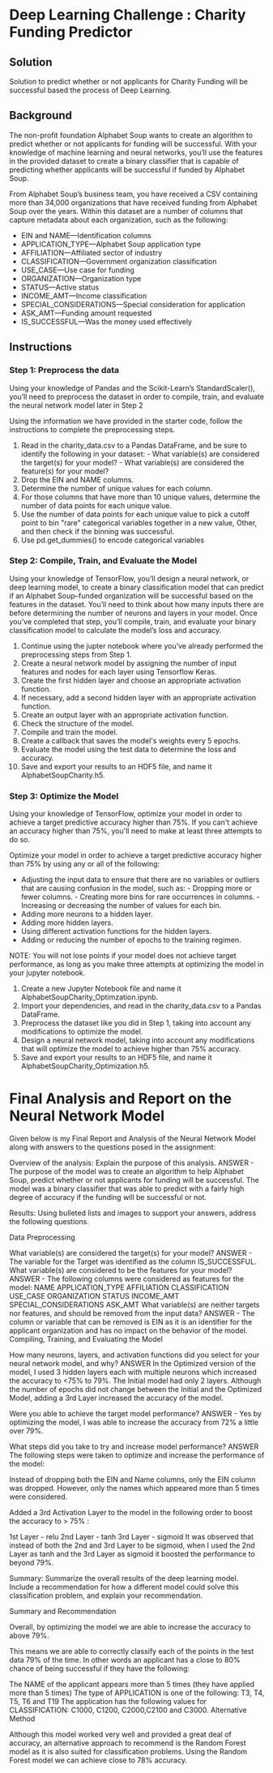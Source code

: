 # Deep Learning Challenge : Charity Funding Predictor

## Solution

Solution to predict whether or not applicants for Charity Funding will be successful based the process of Deep Learning.

## Background
The non-profit foundation Alphabet Soup wants to create an algorithm to predict whether or not applicants for funding will be successful. With your knowledge of machine learning and neural networks, you’ll use the features in the provided dataset to create a binary classifier that is capable of predicting whether applicants will be successful if funded by Alphabet Soup.

From Alphabet Soup’s business team, you have received a CSV containing more than 34,000 organizations that have received funding from Alphabet Soup over the years. Within this dataset are a number of columns that capture metadata about each organization, such as the following:

- EIN and NAME—Identification columns
- APPLICATION_TYPE—Alphabet Soup application type
- AFFILIATION—Affiliated sector of industry
- CLASSIFICATION—Government organization classification
- USE_CASE—Use case for funding
- ORGANIZATION—Organization type
- STATUS—Active status
- INCOME_AMT—Income classification
- SPECIAL_CONSIDERATIONS—Special consideration for application
- ASK_AMT—Funding amount requested
- IS_SUCCESSFUL—Was the money used effectively

## Instructions
### Step 1: Preprocess the data
Using your knowledge of Pandas and the Scikit-Learn’s StandardScaler(), you’ll need to preprocess the dataset in order to compile, train, and evaluate the neural network model later in Step 2

Using the information we have provided in the starter code, follow the instructions to complete the preprocessing steps.

1. Read in the charity_data.csv to a Pandas DataFrame, and be sure to identify the following in your dataset:
           - What variable(s) are considered the target(s) for your model?
           - What variable(s) are considered the feature(s) for your model?
2. Drop the EIN and NAME columns.
3. Determine the number of unique values for each column.
4. For those columns that have more than 10 unique values, determine the number of data points for each unique value.
5. Use the number of data points for each unique value to pick a cutoff point to bin "rare" categorical variables together in a new value, Other, and then check if the binning was successful.
6. Use pd.get_dummies() to encode categorical variables

### Step 2: Compile, Train, and Evaluate the Model
Using your knowledge of TensorFlow, you’ll design a neural network, or deep learning model, to create a binary classification model that can predict if an Alphabet Soup–funded organization will be successful based on the features in the dataset. You’ll need to think about how many inputs there are before determining the number of neurons and layers in your model. Once you’ve completed that step, you’ll compile, train, and evaluate your binary classification model to calculate the model’s loss and accuracy.

1. Continue using the jupter notebook where you’ve already performed the preprocessing steps from Step 1.
2. Create a neural network model by assigning the number of input features and nodes for each layer using Tensorflow Keras.
3. Create the first hidden layer and choose an appropriate activation function.
4. If necessary, add a second hidden layer with an appropriate activation function.
5. Create an output layer with an appropriate activation function.
6. Check the structure of the model.
7. Compile and train the model.
8. Create a callback that saves the model's weights every 5 epochs.
9. Evaluate the model using the test data to determine the loss and accuracy.
10. Save and export your results to an HDF5 file, and name it 
AlphabetSoupCharity.h5.

### Step 3: Optimize the Model
Using your knowledge of TensorFlow, optimize your model in order to achieve a target predictive accuracy higher than 75%. If you can't achieve an accuracy higher than 75%, you'll need to make at least three attempts to do so.

Optimize your model in order to achieve a target predictive accuracy higher than 75% by using any or all of the following:

- Adjusting the input data to ensure that there are no variables or outliers that are causing confusion in the model, such as:
        - Dropping more or fewer columns.
        - Creating more bins for rare occurrences in columns.
        - Increasing or decreasing the number of values for each bin.
- Adding more neurons to a hidden layer.
- Adding more hidden layers.
- Using different activation functions for the hidden layers.
- Adding or reducing the number of epochs to the training regimen.

NOTE: You will not lose points if your model does not achieve target performance, as long as you make three attempts at optimizing the model in your jupyter notebook.

1. Create a new Jupyter Notebook file and name it AlphabetSoupCharity_Optimzation.ipynb.
2. Import your dependencies, and read in the charity_data.csv to a Pandas DataFrame.
3. Preprocess the dataset like you did in Step 1, taking into account any modifications to optimize the model.
4. Design a neural network model, taking into account any modifications that will optimize the model to achieve higher than 75% accuracy.
5. Save and export your results to an HDF5 file, and name it AlphabetSoupCharity_Optimization.h5.

# Final Analysis and Report on the Neural Network Model
Given below is my Final Report and Analysis of the Neural Network Model along with answers to the questions posed in the assignment:

Overview of the analysis: Explain the purpose of this analysis. ANSWER - The purpose of the model was to create an algorithm to help Alphabet Soup, predict whether or not applicants for funding will be successful. The model was a binary classifier that was able to predict with a fairly high degree of accuracy if the funding will be successful or not.

Results: Using bulleted lists and images to support your answers, address the following questions.

Data Preprocessing

What variable(s) are considered the target(s) for your model? ANSWER - The variable for the Target was identified as the column IS_SUCCESSFUL.
What variable(s) are considered to be the features for your model? ANSWER - The following columns were considered as features for the model:
NAME
APPLICATION_TYPE
AFFILIATION
CLASSIFICATION
USE_CASE
ORGANIZATION
STATUS
INCOME_AMT
SPECIAL_CONSIDERATIONS
ASK_AMT
What variable(s) are neither targets nor features, and should be removed from the input data? ANSWER - The column or variable that can be removed is EIN as it is an identifier for the applicant organization and has no impact on the behavior of the model.
Compiling, Training, and Evaluating the Model

How many neurons, layers, and activation functions did you select for your neural network model, and why? ANSWER In the Optimized version of the model, I used 3 hidden layers each with multiple neurons which increased the accuracy to <75% to 79%. The Initial model had only 2 layers. Although the number of epochs did not change between the Initial and the Optimized Model, adding a 3rd Layer increased the accuracy of the model.

Were you able to achieve the target model performance? ANSWER - Yes by optimizing the model, I was able to increase the accuracy from 72% a little over 79%.

What steps did you take to try and increase model performance? ANSWER The following steps were taken to optimize and increase the performance of the model:

Instead of dropping both the EIN and Name columns, only the EIN column was dropped. However, only the names which appeared more than 5 times were considered.

Added a 3rd Activation Layer to the model in the following order to boost the accuracy to > 75% :

1st Layer - relu
2nd Layer - tanh
3rd Layer - sigmoid
It was observed that instead of both the 2nd and 3rd Layer to be sigmoid, when I used the 2nd Layer as tanh and the 3rd Layer as sigmoid it boosted the performance to beyond 79%.

Summary: Summarize the overall results of the deep learning model. Include a recommendation for how a different model could solve this classification problem, and explain your recommendation.

Summary and Recommendation

Overall, by optimizing the model we are able to increase the accuracy to above 79%.

This means we are able to correctly classify each of the points in the test data 79% of the time. In other words an applicant has a close to 80% chance of being successful if they have the following:

The NAME of the applicant appears more than 5 times (they have applied more than 5 times)
The type of APPLICATION is one of the following: T3, T4, T5, T6 and T19
The application has the following values for CLASSIFICATION: C1000, C1200, C2000,C2100 and C3000.
Alternative Method

Although this model worked very well and provided a great deal of accuracy, an alternative approach to recommend is the Random Forest model as it is also suited for classification problems. Using the Random Forest model we can achieve close to 78% accuracy.

